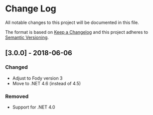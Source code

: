 # Change Log

All notable changes to this project will be documented in this file.

The format is based on [Keep a Changelog](http://keepachangelog.com/)
and this project adheres to [Semantic Versioning](http://semver.org/).

<!-- Available types of changes:
### Added
### Changed
### Fixed
### Deprecated
### Removed
### Security
-->

## [3.0.0] - 2018-06-06

### Changed

- Adjust to Fody version 3
- Move to .NET 4.6 (instead of 4.5)

### Removed

- Support for .NET 4.0